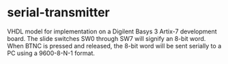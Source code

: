 # serial-transmitter
VHDL model for implementation on a Digilent Basys 3 Artix-7 development board. The slide switches SW0 through SW7 will signify an 8-bit word. When BTNC is pressed and released, the 8-bit word will be sent serially to a PC using a 9600-8-N-1 format.
